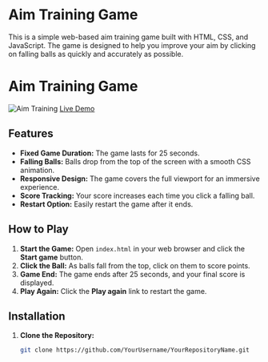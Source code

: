 # Aim Training Game

This is a simple web-based aim training game built with HTML, CSS, and JavaScript. The game is designed to help you improve your aim by clicking on falling balls as quickly and accurately as possible.
# Aim Training Game
![Aim Training](img/Star.png)
[Live Demo](https://YourUsername.github.io/YourRepositoryName/)

## Features

- **Fixed Game Duration:** The game lasts for 25 seconds.
- **Falling Balls:** Balls drop from the top of the screen with a smooth CSS animation.
- **Responsive Design:** The game covers the full viewport for an immersive experience.
- **Score Tracking:** Your score increases each time you click a falling ball.
- **Restart Option:** Easily restart the game after it ends.

## How to Play

1. **Start the Game:** Open `index.html` in your web browser and click the **Start game** button.
2. **Click the Ball:** As balls fall from the top, click on them to score points.
3. **Game End:** The game ends after 25 seconds, and your final score is displayed.
4. **Play Again:** Click the **Play again** link to restart the game.

## Installation

1. **Clone the Repository:**

   ```bash
   git clone https://github.com/YourUsername/YourRepositoryName.git
